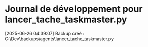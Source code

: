 # Journal de développement pour lancer_tache_taskmaster.py

[2025-06-26 04:39:07] Backup créé : C:\Dev\backups\agents\lancer_tache_taskmaster.py
